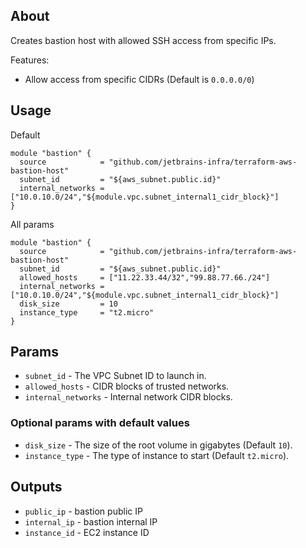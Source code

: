 ## About

Creates bastion host with allowed SSH access from specific IPs.

Features:
* Allow access from specific CIDRs (Default is `0.0.0.0/0`)

## Usage

Default
```
module "bastion" {
  source            = "github.com/jetbrains-infra/terraform-aws-bastion-host"  
  subnet_id         = "${aws_subnet.public.id}"
  internal_networks = ["10.0.10.0/24","${module.vpc.subnet_internal1_cidr_block}"]
}
``` 

All params
```
module "bastion" {
  source            = "github.com/jetbrains-infra/terraform-aws-bastion-host"  
  subnet_id         = "${aws_subnet.public.id}"
  allowed_hosts     = ["11.22.33.44/32","99.88.77.66./24"]
  internal_networks = ["10.0.10.0/24","${module.vpc.subnet_internal1_cidr_block}"]
  disk_size         = 10
  instance_type     = "t2.micro"
}
```

## Params

* `subnet_id` - The VPC Subnet ID to launch in.
* `allowed_hosts` - CIDR blocks of trusted networks.
* `internal_networks` - Internal network CIDR blocks.


### Optional params with default values

* `disk_size` - The size of the root volume in gigabytes (Default `10`).
* `instance_type` - The type of instance to start (Default `t2.micro`).

## Outputs

* `public_ip` - bastion public IP
* `internal_ip` - bastion internal IP
* `instance_id` - EC2 instance ID